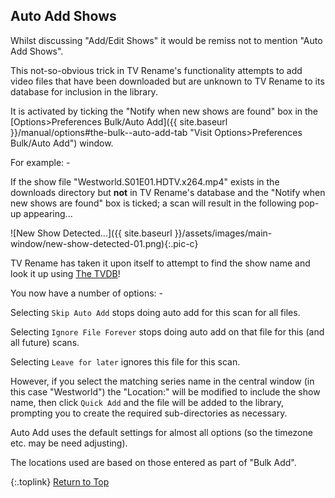 <!-- START AUTO ADD SHOWS -------------------- -->
## Auto Add Shows

Whilst discussing "Add/Edit Shows" it would be remiss not to mention "Auto Add Shows".

This not-so-obvious trick in TV&nbsp;Rename's functionality attempts to add video files that have been downloaded but are unknown to TV&nbsp;Rename to its database for inclusion in the library.

It is activated by ticking the "Notify when new shows are found" box in the [Options>Preferences Bulk/Auto Add]({{ site.baseurl }}/manual/options#the-bulk--auto-add-tab "Visit Options>Preferences Bulk/Auto Add") window.

For example: -

If the show file "Westworld.S01E01.HDTV.x264.mp4" exists in the downloads directory but **not** in TV&nbsp;Rename's database and the "Notify when new shows are found" box is ticked; a scan will result in the following pop-up appearing...

![New Show Detected...]({{ site.baseurl }}/assets/images/main-window/new-show-detected-01.png){:.pic-c}

TV&nbsp;Rename has taken it upon itself to attempt to find the show name and look it up using [The&nbsp;TVDB](http://thetvdb.com 'Visit thetvdb.com')!

You now have a number of options: -

Selecting `Skip Auto Add` stops doing auto add for this scan for all files.

Selecting `Ignore File Forever` stops doing auto add on that file for this (and all future) scans.

Selecting `Leave for later` ignores this file for this scan.

However, if you select the matching series name in the central window (in this case "Westworld") the "Location:" will be modified to include the show name, then click `Quick Add` and the file will be added to the library, prompting you to create the required sub-directories as necessary.

Auto Add uses the default settings for almost all options (so the timezone etc. may be need adjusting).

The locations used are based on those entered as part of "Bulk Add".




{:.toplink}
[Return to Top]()
<!-- END AUTO ADD SHOWS ---------------------- -->
